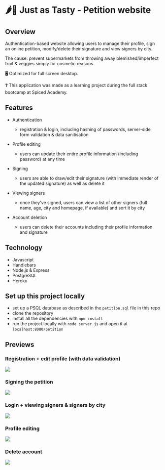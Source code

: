 # 🌶🍓 Just as Tasty - Petition website

<!-- ## Live at:

https://justastasty.herokuapp.com/
-->

## Overview

Authentication-based website allowing users to manage their profile, sign an online petition, modify/delete their signature and view signers by city.

The cause: prevent supermarkets from throwing away blemished/imperfect fruit & veggies simply for cosmetic reasons.

🖥 Optimized for full screen desktop.

❓ This application was made as a learning project during the full stack bootcamp at Spiced Academy.

## Features

-   Authentication

    -   registration & login, including hashing of passwords, server-side form validation & data sanitisation

-   Profile editing

    -   users can update their entire profile information (including password) at any time

-   Signing

    -   users are able to draw/edit their signature (with immediate render of the updated signature) as well as delete it

-   Viewing signers

    -   once they've signed, users can view a list of other signers (full name, age, city and homepage, if available) and sort it by city

-   Account deletion

    -   users can delete their accounts including their profile information and signature

## Technology

-   Javascript
-   Handlebars
-   Node.js & Express
-   PostgreSQL
-   Heroku

## Set up this project locally

-   set up a PSQL database as described in the `petition.sql` file in this repo
-   clone the repository
-   install all the dependencies with `npm install`
-   run the project locally with `node server.js` and open it at `localhost:8080/petition`

## Previews

### Registration + edit profile (with data validation)

<img src="public/assets/registration_profile.gif">

<br>

### Signing the petition

<img src="public/assets/signing.gif">

<br>

### Login + viewing signers & signers by city

<img src="public/assets/login_signers.gif">

<br>

### Profile editing

<img src="public/assets/edit_profile.gif">

<br>

### Delete account

<img src="public/assets/delete_account.gif">

<br>
